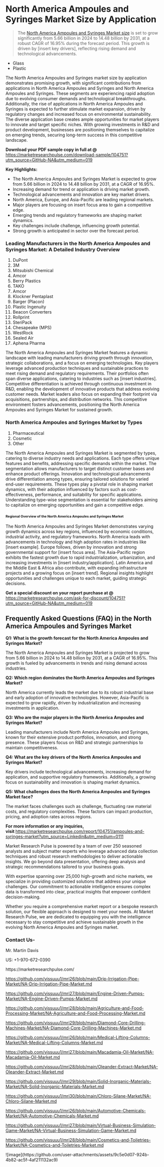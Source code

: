 <h1>North America Ampoules and Syringes Market&nbsp;Size by Application</h1><blockquote><p>The <a href="https://marketresearchpulse.com/download-sample/104751?utm_source=GitHub-NA&amp;utm_medium=019">North America Ampoules and Syringes Market size</a> is set to grow significantly from 5.66 billion in 2024 to 14.48 billion by 2031, at a robust CAGR of 16.95% during the forecast period. This growth is driven by [insert key drivers], reflecting rising demand and technological advancements.</p></blockquote><ul><li>Glass<li> Plastic</li></ul><p>The North America Ampoules and Syringes market size by application demonstrates promising growth, with significant contributions from applications in North America Ampoules and Syringes and North America Ampoules and Syringes. These segments are experiencing rapid adoption due to evolving consumer demands and technological breakthroughs. Additionally, the rise of applications in North America Ampoules and Syringes is expected to further stimulate market expansion, driven by regulatory changes and increased focus on environmental sustainability. The diverse application base creates ample opportunities for market players to innovate and target specific niches. With growing investments in R&D and product development, businesses are positioning themselves to capitalize on emerging trends, securing long-term success in this competitive landscape.</p><p><strong>Download your PDF sample copy in full at @ </strong><a href="https://marketresearchpulse.com/download-sample/104751?utm_source=GitHub-NA&amp;utm_medium=019">https://marketresearchpulse.com/download-sample/104751?utm_source=GitHub-NA&amp;utm_medium=019</a></p><p><strong>Key Highlights: </strong></p><ul><li>The North America Ampoules and Syringes Market is expected to grow from 5.66 billion in 2024 to 14.48 billion by 2031, at a CAGR of 16.95%.</li><li>Increasing demand for trend or application is driving market growth.</li><li>Technological advancements and innovation are key market drivers.</li><li>North America, Europe, and Asia-Pacific are leading regional markets.</li><li>Major players are focusing on insert focus area to gain a competitive edge.</li><li>Emerging trends and regulatory frameworks are shaping market dynamics.</li><li>Key challenges include challenge, influencing growth potential.</li><li>Strong growth is anticipated in sector over the forecast period.</li></ul><h3>Leading Manufacturers in the North America Ampoules and Syringes Market: A Detailed Industry Overview</h3><ol><li>DuPont</li><li>3M</li><li>Mitsubishi Chemical</li><li>Amcor</li><li>Berry Plastics</li><li>TAKO</li><li>Amcor</li><li>Klockner Pentaplast</li><li>Barger (Placon)</li><li>Plastic Ingenuity</li><li>Beacon Converters</li><li>Rollprint</li><li>SteriPack</li><li>Chesapeake (MPS)</li><li>WestRock</li><li>Sealed Air</li><li>Aphena Pharma</li></ol><div class="flex max-w-full flex-col flex-grow"><div class="min-h-8 text-message flex w-full flex-col items-end gap-2 whitespace-normal break-words [.text-message+&amp;]:mt-5" dir="auto" data-message-author-role="assistant" data-message-id="fd8432e4-4910-450d-b182-61b7bfb0a01f" data-message-model-slug="gpt-4o"><div class="flex w-full flex-col gap-1 empty:hidden first:pt-[3px]"><div class="markdown prose w-full break-words dark:prose-invert light"><p>The North America Ampoules and Syringes Market features a dynamic landscape with leading manufacturers driving growth through innovation, strategic collaborations, and a focus on emerging technologies. Key players leverage advanced production techniques and sustainable practices to meet rising demand and regulatory requirements. Their portfolios often span diverse applications, catering to industries such as [insert industries]. Competitive differentiation is achieved through continuous investment in R&amp;D, enabling the development of innovative products that address evolving customer needs. Market leaders also focus on expanding their footprint via acquisitions, partnerships, and distribution networks. This competitive environment fosters advancements, positioning the North America Ampoules and Syringes Market for sustained growth.</p></div></div></div></div><h3>North America Ampoules and Syringes Market by Types</h3><ol><li>Pharmaceutical<li> Cosmetic<li> Other</li></ol><div class="flex max-w-full flex-col flex-grow"><div class="min-h-8 text-message flex w-full flex-col items-end gap-2 whitespace-normal break-words [.text-message+&amp;]:mt-5" dir="auto" data-message-author-role="assistant" data-message-id="084470be-0bb7-4664-bddf-5156b4f41249" data-message-model-slug="gpt-4o-mini"><div class="flex w-full flex-col gap-1 empty:hidden first:pt-[3px]"><div class="markdown prose w-full break-words dark:prose-invert light"><p>The North America Ampoules and Syringes Market is segmented by types, catering to diverse industry needs and applications. Each type offers unique features and benefits, addressing specific demands within the market. The segmentation allows manufacturers to target distinct customer bases and enhance product offerings. Innovation and technological advancements drive differentiation among types, ensuring tailored solutions for varied end-user requirements. These types play a pivotal role in shaping market dynamics, with their adoption influenced by factors such as cost-effectiveness, performance, and suitability for specific applications. Understanding type-wise segmentation is essential for stakeholders aiming to capitalize on emerging opportunities and gain a competitive edge.</p></div></div></div></div><h3><span style="font-size: 11px;">Regional Overview of the North America Ampoules and Syringes Market</span></h3><div class="flex max-w-full flex-col flex-grow"><div class="min-h-8 text-message flex w-full flex-col items-end gap-2 whitespace-normal break-words [.text-message+&amp;]:mt-5" dir="auto" data-message-author-role="assistant" data-message-id="e9038762-ce64-4e30-91c9-9bd413514231" data-message-model-slug="gpt-4o-mini"><div class="flex w-full flex-col gap-1 empty:hidden first:pt-[3px]"><div class="markdown prose w-full break-words dark:prose-invert light"><p>The North America Ampoules and Syringes Market demonstrates varying growth dynamics across key regions, influenced by economic conditions, industrial activity, and regulatory frameworks. North America leads with advancements in technology and high adoption rates in industries like [insert example]. Europe follows, driven by innovation and strong governmental support for [insert focus area]. The Asia-Pacific region exhibits the fastest growth due to rapid industrialization, urbanization, and increasing investments in [insert industry/application]. Latin America and the Middle East &amp; Africa also contribute, with expanding infrastructure projects and a growing focus on [insert trend]. Regional insights highlight opportunities and challenges unique to each market, guiding strategic decisions.</p></div></div></div></div><p><strong>Get a special discount on your report purchase at @ </strong><a href="https://marketresearchpulse.com/ask-for-discount/104751?utm_source=GitHub-NA&amp;utm_medium=019">https://marketresearchpulse.com/ask-for-discount/104751?utm_source=GitHub-NA&amp;utm_medium=019</a></p><h2>Frequently Asked Questions (FAQ) in the North America Ampoules and Syringes Market</h2><p><strong>Q1: What is the growth forecast for the North America Ampoules and Syringes Market?</strong></p><p>The North America Ampoules and Syringes Market is projected to grow from 5.66 billion in 2024 to 14.48 billion by 2031, at a CAGR of 16.95%. This growth is fueled by advancements in trends and rising demand across industries.</p><p><strong>Q2: Which region dominates the North America Ampoules and Syringes Market?</strong></p><p>North America currently leads the market due to its robust industrial base and early adoption of innovative technologies. However, Asia-Pacific is expected to grow rapidly, driven by industrialization and increasing investments in application.</p><p><strong>Q3: Who are the major players in the North America Ampoules and Syringes Market?</strong></p><p>Leading manufacturers include North America Ampoules and Syringes, known for their extensive product portfolios, innovation, and strong presence. These players focus on R&amp;D and strategic partnerships to maintain competitiveness.</p><p><strong>Q4: What are the key drivers of the North America Ampoules and Syringes Market?</strong></p><p>Key drivers include technological advancements, increasing demand for application, and supportive regulatory frameworks. Additionally, a growing focus on sustainability and innovation is shaping market dynamics.</p><p><strong>Q5: What challenges does the North America Ampoules and Syringes Market face?</strong></p><p>The market faces challenges such as challenge, fluctuating raw material costs, and regulatory complexities. These factors can impact production, pricing, and adoption rates across regions.</p><p><strong>For more information or any inquiries, visit&nbsp;</strong><a href="https://marketresearchpulse.com/report/104751/ampoules-and-syringes-market?utm_source=Linkedin&utm_medium=0111">https://marketresearchpulse.com/report/104751/ampoules-and-syringes-market?utm_source=Linkedin&utm_medium=0111</a></p><p>Market Research Pulse is powered by a team of over 250 seasoned analysts and subject matter experts who leverage advanced data collection techniques and robust research methodologies to deliver actionable insights. We go beyond data presentation, offering deep analysis and strategic recommendations tailored to your business goals.</p><p>With expertise spanning over 25,000 high-growth and niche markets, we specialize in providing customized solutions that address your unique challenges. Our commitment to actionable intelligence ensures complex data is transformed into clear, practical insights that empower confident decision-making.</p><p>Whether you require a comprehensive market report or a bespoke research solution, our flexible approach is designed to meet your needs. At Market Research Pulse, we are dedicated to equipping you with the intelligence necessary to stay competitive and achieve sustainable growth in the evolving North America Ampoules and Syringes market.</p><h3><strong>Contact Us-</strong></h3><p>Mr. Martin Davis</p><p>US: +1-970-672-0390</p><p>https://marketresearchpulse.com/</p><p><a href="https://github.com/vissuuu1/mri26/blob/main/Drip-Irrigation-Pipe-Market/NA-Drip-Irrigation-Pipe-Market.md">https://github.com/vissuuu1/mri26/blob/main/Drip-Irrigation-Pipe-Market/NA-Drip-Irrigation-Pipe-Market.md</a></p><p><a href="https://github.com/vissuuu1/mri27/blob/main/Engine-Driven-Pumps-Market/NA-Engine-Driven-Pumps-Market.md">https://github.com/vissuuu1/mri27/blob/main/Engine-Driven-Pumps-Market/NA-Engine-Driven-Pumps-Market.md</a></p><p><a href="https://github.com/vissuuu1/mri28/blob/main/Agriculture-and-Food-Processing-Market/NA-Agriculture-and-Food-Processing-Market.md">https://github.com/vissuuu1/mri28/blob/main/Agriculture-and-Food-Processing-Market/NA-Agriculture-and-Food-Processing-Market.md</a></p><p><a href="https://github.com/vissuuu1/mri29/blob/main/Diamond-Core-Drilling-Machines-Market/NA-Diamond-Core-Drilling-Machines-Market.md">https://github.com/vissuuu1/mri29/blob/main/Diamond-Core-Drilling-Machines-Market/NA-Diamond-Core-Drilling-Machines-Market.md</a></p><p><a href="https://github.com/vissuuu1/mri26/blob/main/Medical-Lifting-Columns-Market/NA-Medical-Lifting-Columns-Market.md">https://github.com/vissuuu1/mri26/blob/main/Medical-Lifting-Columns-Market/NA-Medical-Lifting-Columns-Market.md</a></p><p><a href="https://github.com/vissuuu1/mri27/blob/main/Macadamia-Oil-Market/NA-Macadamia-Oil-Market.md">https://github.com/vissuuu1/mri27/blob/main/Macadamia-Oil-Market/NA-Macadamia-Oil-Market.md</a></p><p><a href="https://github.com/vissuuu1/mri28/blob/main/Oleander-Extract-Market/NA-Oleander-Extract-Market.md">https://github.com/vissuuu1/mri28/blob/main/Oleander-Extract-Market/NA-Oleander-Extract-Market.md</a></p><p><a href="https://github.com/vissuuu1/mri29/blob/main/Solid-Inorganic-Materials-Market/NA-Solid-Inorganic-Materials-Market.md">https://github.com/vissuuu1/mri29/blob/main/Solid-Inorganic-Materials-Market/NA-Solid-Inorganic-Materials-Market.md</a></p><p><a href="https://github.com/vissuuu1/mri30/blob/main/Chloro-Silane-Market/NA-Chloro-Silane-Market.md">https://github.com/vissuuu1/mri30/blob/main/Chloro-Silane-Market/NA-Chloro-Silane-Market.md</a></p><p><a href="https://github.com/vissuuu1/mri26/blob/main/Automotive-Chemicals-Market/NA-Automotive-Chemicals-Market.md">https://github.com/vissuuu1/mri26/blob/main/Automotive-Chemicals-Market/NA-Automotive-Chemicals-Market.md</a></p><p><a href="https://github.com/vissuuu1/mri27/blob/main/Virtual-Business-Simulation-Game-Market/NA-Virtual-Business-Simulation-Game-Market.md">https://github.com/vissuuu1/mri27/blob/main/Virtual-Business-Simulation-Game-Market/NA-Virtual-Business-Simulation-Game-Market.md</a></p><p><a href="https://github.com/vissuuu1/mri28/blob/main/Cosmetics-and-Toiletries-Market/NA-Cosmetics-and-Toiletries-Market.md">https://github.com/vissuuu1/mri28/blob/main/Cosmetics-and-Toiletries-Market/NA-Cosmetics-and-Toiletries-Market.md</a></p>
![image](https://github.com/user-attachments/assets/9c5e0d07-924b-4b82-ac5f-4af211132ac9)
